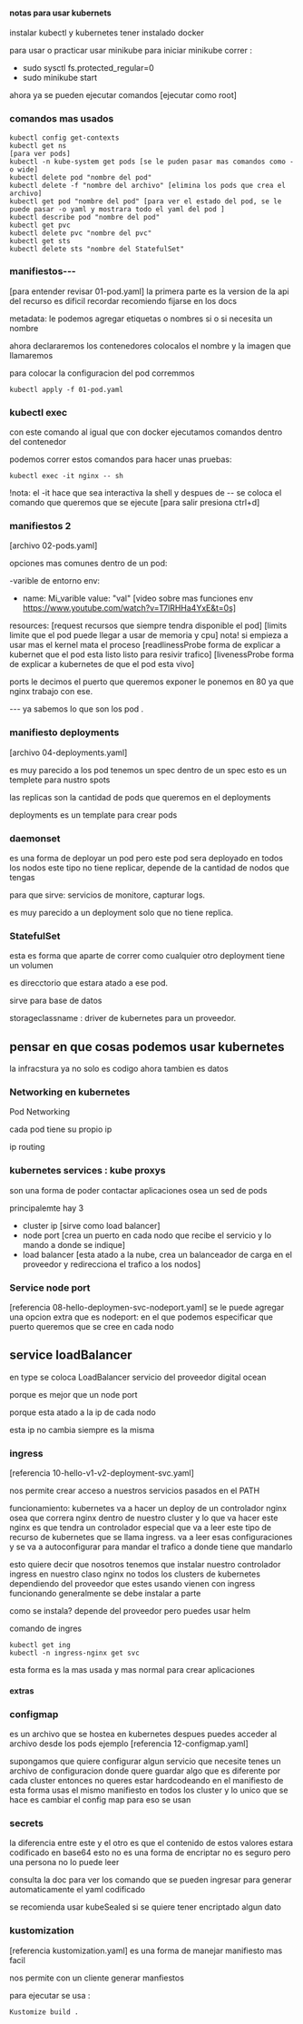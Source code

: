 #### notas para usar kubernets

instalar kubectl y kubernetes 
tener instalado docker

para usar o practicar usar minikube 
para iniciar minikube correr : 

- sudo sysctl fs.protected_regular=0 
- sudo minikube start


ahora ya se pueden ejecutar comandos [ejecutar como root]

### comandos mas usados 

```
kubectl config get-contexts
kubectl get ns
[para ver pods]
kubectl -n kube-system get pods [se le puden pasar mas comandos como -o wide]
kubectl delete pod "nombre del pod"
kubectl delete -f "nombre del archivo" [elimina los pods que crea el archivo]
kubectl get pod "nombre del pod" [para ver el estado del pod, se le puede pasar -o yaml y mostrara todo el yaml del pod ]
kubectl describe pod "nombre del pod"
kubectl get pvc
kubectl delete pvc "nombre del pvc"
kubectl get sts
kubectl delete sts "nombre del StatefulSet"
```

### manifiestos---
[para entender revisar 01-pod.yaml]
la primera parte es la version de la api del recurso es dificil recordar recomiendo
fijarse en los docs

metadata: le podemos agregar etiquetas o nombres si o si necesita un nombre 

ahora declararemos los contenedores 
colocalos el nombre y la imagen que llamaremos 

para colocar la configuracion del pod corremmos

```
kubectl apply -f 01-pod.yaml
```

### kubectl exec

con este comando al igual que con docker ejecutamos comandos dentro del contenedor

podemos correr estos comandos para hacer unas pruebas:

```
kubectl exec -it nginx -- sh 
```

!nota: el -it hace que sea interactiva la shell y despues de -- se coloca el comando que queremos 
que se ejecute [para salir presiona ctrl+d]

### manifiestos 2
[archivo 02-pods.yaml]

opciones mas comunes dentro de un pod:

-varible de entorno
  env:
  - name: Mi_varible
    value: "val"
    [video sobre mas funciones env https://www.youtube.com/watch?v=T7lRHHa4YxE&t=0s]

  resources:
  [request recursos que siempre tendra disponible el pod]
  [limits limite que el pod puede llegar a usar de memoria y cpu] nota! si empieza a usar mas el kernel mata el proceso
  [readlinessProbe forma de explicar a kubernet que el pod esta listo listo para resivir trafico]
  [livenessProbe forma de explicar a kubernetes de que el pod esta vivo]

ports
le decimos el puerto que queremos exponer le ponemos en 80 ya que nginx trabajo con ese.


--- ya sabemos lo que son los pod .


### manifiesto deployments
[archivo 04-deployments.yaml]

es muy parecido a los pod 
tenemos un spec dentro de un spec esto es un templete para nustro spots

las replicas son la cantidad de pods que queremos en el deployments

deployments es un template para crear pods

### daemonset 

es una forma de deployar un pod pero este pod sera deployado en todos los nodos
este tipo no tiene replicar, depende de la cantidad de nodos que tengas 


para que sirve: servicios de monitore, capturar logs.

es muy parecido a un deployment solo que no tiene replica.

### StatefulSet

esta es forma que aparte de correr como cualquier otro deployment tiene un volumen 

es direcctorio que estara atado a ese pod. 

sirve para base de datos

storageclassname : driver de kubernetes para un proveedor. 


## pensar en que cosas podemos usar kubernetes


la infracstura ya no solo es codigo ahora tambien es datos  

### Networking en kubernetes

Pod Networking

cada pod tiene su propio ip

ip routing 


### kubernetes services : kube proxys 
son una forma de poder contactar aplicaciones osea un sed de pods 

principalemte hay 3 

- cluster ip [sirve como load balancer]
- node port [crea un puerto en cada nodo que recibe el servicio y lo mando a donde se indique]
- load balancer [esta atado a la nube, crea un balanceador de carga en el proveedor y redirecciona el trafico a los nodos]


### Service node port 
 [referencia 08-hello-deploymen-svc-nodeport.yaml]
se le puede agregar una opcion extra que es nodeport: 
en el que podemos especificar que puerto queremos que se cree en cada nodo 

## service loadBalancer 

en type se coloca LoadBalancer 
servicio del proveedor digital ocean 

porque es mejor que un node port 

porque esta atado a la ip de cada nodo

esta ip no cambia siempre es la misma 

### ingress
[referencia 10-hello-v1-v2-deployment-svc.yaml]

nos permite crear acceso a nuestros servicios pasados en el PATH

funcionamiento: kubernetes va a hacer un deploy de un controlador nginx
osea que correra nginx dentro de nuestro cluster y lo que va hacer este nginx es que tendra un controlador
 especial que va a leer este tipo de recurso de kubernetes que se llama ingress. va a leer esas configuraciones y 
 se va a autoconfigurar para mandar el trafico a donde tiene que mandarlo

 esto quiere decir que nosotros tenemos que instalar nuestro controlador ingress en nuestro claso nginx
 no todos los clusters de kubernetes dependiendo del proveedor que estes usando vienen con ingress funcionando generalmente
 se debe instalar a parte

 como se instala? depende del proveedor pero puedes usar helm

 comando de ingres 

 ```
 kubectl get ing 
 kubectl -n ingress-nginx get svc
 ```

 esta forma es la mas usada y mas normal para crear aplicaciones 

#### extras 

### configmap 

es un archivo que se hostea en kubernetes 
despues puedes acceder al archivo desde los pods 
ejemplo [referencia 12-configmap.yaml]

supongamos que quiere configurar algun servicio que necesite tenes un archivo de configuracion donde quere guardar algo 
que es diferente por cada cluster entonces no queres estar hardcodeando en el manifiesto de esta forma usas el mismo manifiesto 
en todos los cluster y lo unico que se hace es cambiar el config map para eso se usan 

### secrets

la diferencia entre este y el otro es que el contenido de estos valores estara codificado en base64
esto no es una forma de encriptar no es seguro pero una persona no lo puede leer 

consulta la doc para ver los comando que se pueden ingresar para generar automaticamente el yaml codificado

se recomienda usar kubeSealed si se quiere tener encriptado algun dato


### kustomization
  [referencia kustomization.yaml]
es una forma de manejar manifiesto mas facil

nos permite con un cliente generar manfiestos 

para ejecutar se usa :

```
Kustomize build .
```


